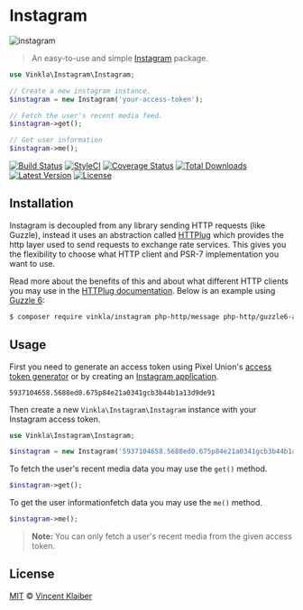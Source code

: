 # Instagram

![instagram](https://cloud.githubusercontent.com/assets/499192/11020990/f0f31dea-8632-11e5-95b1-77e72c7ba271.png)

> An easy-to-use and simple [Instagram](https://www.instagram.com/) package.

```php
use Vinkla\Instagram\Instagram;

// Create a new instagram instance.
$instagram = new Instagram('your-access-token');

// Fetch the user's recent media feed.
$instagram->get();

// Get user information
$instagram->me();
```

[![Build Status](https://img.shields.io/travis/vinkla/instagram/master.svg?style=flat)](https://travis-ci.org/vinkla/instagram)
[![StyleCI](https://styleci.io/repos/27216826/shield?style=flat)](https://styleci.io/repos/27216826)
[![Coverage Status](https://img.shields.io/codecov/c/github/vinkla/instagram.svg?style=flat)](https://codecov.io/github/vinkla/instagram)
[![Total Downloads](https://img.shields.io/packagist/dt/vinkla/instagram.svg?style=flat)](https://packagist.org/packages/vinkla/instagram)
[![Latest Version](https://img.shields.io/github/release/vinkla/instagram.svg?style=flat)](https://github.com/vinkla/instagram/releases)
[![License](https://img.shields.io/packagist/l/vinkla/instagram.svg?style=flat)](https://packagist.org/packages/vinkla/instagram)

## Installation

Instagram is decoupled from any library sending HTTP requests (like Guzzle), instead it uses an abstraction called [HTTPlug](http://httplug.io) which provides the http layer used to send requests to exchange rate services. This gives you the flexibility to choose what HTTP client and PSR-7 implementation you want to use.

Read more about the benefits of this and about what different HTTP clients you may use in the [HTTPlug documentation](http://docs.php-http.org/en/latest/httplug/users.html). Below is an example using [Guzzle 6](http://docs.guzzlephp.org/en/latest/index.html):

```bash
$ composer require vinkla/instagram php-http/message php-http/guzzle6-adapter
```

## Usage

First you need to generate an access token using Pixel Union's [access token generator](http://instagram.pixelunion.net) or by creating an [Instagram application](https://www.instagram.com/developer/authentication).

```
5937104658.5688ed0.675p84e21a0341gcb3b44b1a13d9de91
```

Then create a new `Vinkla\Instagram\Instagram` instance with your Instagram access token.

```php
use Vinkla\Instagram\Instagram;

$instagram = new Instagram('5937104658.5688ed0.675p84e21a0341gcb3b44b1a13d9de91');
```

To fetch the user's recent media data you may use the `get()` method.

```php
$instagram->get();
```

To get the user informationfetch data you may use the `me()` method.

```php
$instagram->me();
```

> **Note:** You can only fetch a user's recent media from the given access token.

## License

[MIT](LICENSE) © [Vincent Klaiber](https://vinkla.com)
